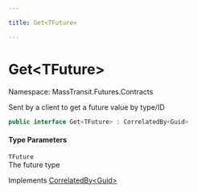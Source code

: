 ```yaml
---

title: Get<TFuture>

---
```


# Get\<TFuture\>

Namespace: MassTransit.Futures.Contracts

Sent by a client to get a future value by type/ID

```csharp
public interface Get<TFuture> : CorrelatedBy<Guid>
```

#### Type Parameters

`TFuture`<br/>
The future type

Implements [CorrelatedBy\<Guid\>](../masstransit/correlatedby-1)
